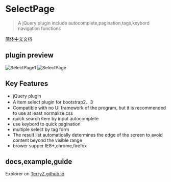 # SelectPage

> A jQuery plugin include autocomplete,pagination,tags,keybord navigation functions

[简体中文文档](README-CN.md)

## plugin preview

![SelectPage1](https://terryz.github.io/image/SelectPage1.png)
![SelectPage](https://terryz.github.io/image/SelectPage.png)


## Key Features

<ul>
	<li>jQuery plugin</li>
	<li>A item select plugin for bootstrap2、3</li>
	<li>Compatible with no UI framework of the program, but it is recommended to use at least normalize.css</li>
	<li>quick search item by input autocomplete</li>
	<li>use keybord to quick pagination</li>
	<li>multiple select by tag form</li>
	<li>The result list automatically determines the edge of the screen to avoid content beyond the visible range</li>
	<li>brower supper IE8+,chrome,firefox</li>
	
</ul>

## docs,example,guide

Explorer on <a href="https://terryz.github.io/" target="_blank">TerryZ.github.io</a>
